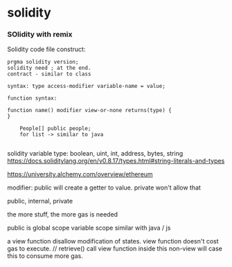 # solidity

### SOlidity with remix

Solidity code file construct:

```
prgma solidity version;
solidity need ; at the end.
contract - similar to class

syntax: type access-modifier variable-name = value;

function syntax:

function name() modifier view-or-none returns(type) {
}

    People[] public people;
    for list -> similar to java
    

```

solidity variable type: boolean, uint, int, address, bytes, string
https://docs.soliditylang.org/en/v0.8.17/types.html#string-literals-and-types

https://university.alchemy.com/overview/ethereum


modifier:
public will create a getter to value.
private won't allow that

public, internal, private

the more stuff, the more gas is needed

public is global scope
variable scope similar with java / js

a view function disallow modification of states. 
view function doesn't cost gas to execute.
        // retrieve() call view function inside this non-view will case this to consume more gas.



